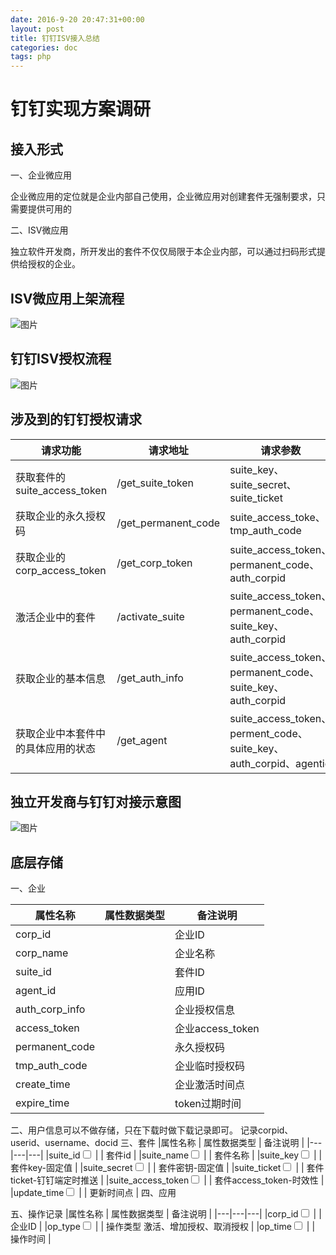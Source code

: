 ```yaml
---
date: 2016-9-20 20:47:31+00:00
layout: post
title: 钉钉ISV接入总结
categories: doc
tags: php
---
```



# 钉钉实现方案调研


## 接入形式


一、企业微应用

企业微应用的定位就是企业内部自己使用，企业微应用对创建套件无强制要求，只需要提供可用的

二、ISV微应用

独立软件开发商，所开发出的套件不仅仅局限于本企业内部，可以通过扫码形式提供给授权的企业。

## ISV微应用上架流程

![图片](http://upload-images.jianshu.io/upload_images/flow.png)


## 钉钉ISV授权流程
![图片](http://upload-images.jianshu.io/upload_images/isvcall.png)


## 涉及到的钉钉授权请求

|请求功能 | 请求地址 | 请求参数 | 请求响应 | 
|---|---|---|---|
|获取套件的suite_access_token | /get_suite_token | suite_key、suite_secret、suite_ticket | suite_access_token | 
|获取企业的永久授权码 | /get_permanent_code | suite_access_toke、tmp_auth_code | permanent_code | 
|获取企业的corp_access_token | /get_corp_token | suite_access_token、permanent_code、auth_corpid | corp_access_token | 
|激活企业中的套件 | /activate_suite | suite_access_token、permanent_code、suite_key、auth_corpid | 无 | 
|获取企业的基本信息 | /get_auth_info | suite_access_token、permanent_code、suite_key、auth_corpid | 企业基本信息，包括套件中的各应用在这个企业的 | 
|获取企业中本套件中的具体应用的状态 | /get_agent | suite_access_token、perment_code、suite_key、auth_corpid、agentid | 应用信息，包括是否“激活”的状态 | 



## 独立开发商与钉钉对接示意图

![图片](http://upload-images.jianshu.io/upload_images/wkdd.png)



## 底层存储

一、企业

|属性名称 | 属性数据类型 | 备注说明 | 
|---|---|---|
|corp_id |  | 企业ID | 
|corp_name |  | 企业名称 | 
|suite_id |  | 套件ID | 
|agent_id |  | 应用ID | 
|auth_corp_info |  | 企业授权信息 | 
|access_token |  | 企业access_token | 
|permanent_code |  | 永久授权码 | 
|tmp_auth_code |  | 企业临时授权码 | 
|create_time |  | 企业激活时间点 | 
|expire_time |  | token过期时间 | 




二、用户信息可以不做存储，只在下载时做下载记录即可。
记录corpid、userid、username、docid
三、套件
|属性名称 | 属性数据类型 | 备注说明 | 
|---|---|---|
|suite_id<input type="checkbox" class="rowselector hidden"> |  | 套件id | 
|suite_name<input type="checkbox" class="rowselector hidden"> |  | 套件名称 | 
|suite_key<input type="checkbox" class="rowselector hidden"> |  | 套件key-固定值 | 
|suite_secret<input type="checkbox" class="rowselector hidden"> |  | 套件密钥-固定值 | 
|suite_ticket<input type="checkbox" class="rowselector hidden"> |  | 套件ticket-钉钉端定时推送 | 
|suite_access_token<input type="checkbox" class="rowselector hidden"> |  | 套件access_token-时效性 | 
|update_time<input type="checkbox" class="rowselector hidden"> |  | 更新时间点 | 
四、应用

五、操作记录
|属性名称 | 属性数据类型 | 备注说明 | 
|---|---|---|
|corp_id<input type="checkbox" class="rowselector"> |  | 企业ID | 
|op_type<input type="checkbox" class="rowselector"> |  | 操作类型 激活、增加授权、取消授权 | 
|op_time<input type="checkbox" class="rowselector"> |  | 操作时间 | 










